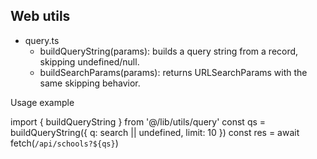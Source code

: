 ## Web utils

- query.ts
  - buildQueryString(params): builds a query string from a record, skipping undefined/null.
  - buildSearchParams(params): returns URLSearchParams with the same skipping behavior.

Usage example

import { buildQueryString } from '@/lib/utils/query'
const qs = buildQueryString({ q: search || undefined, limit: 10 })
const res = await fetch(`/api/schools?${qs}`)
